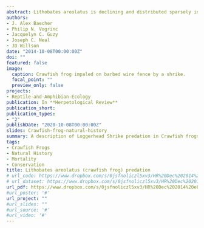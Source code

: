 ```yaml
---
abstract: Lithobates areolatus is declining and distributed sparsely in remnant prairie habitats of the central United States. Owing to their extensive use of crayfish/small mammal burrows and highly secretive nature, limited data exist regarding the life history of L. areolatus, particularly natural sources of mortality. Experimentally, two species of insect (both backswimmers [Notonecta spp.]) have been identified as predators of larval L. areolatus. Reported predators of post-metamorphic L. areolatus include Heterodon platirhinos (Eastern Hog-nosed Snake), Coluber constrictor (North American Racer), Thamnophis sirtalis (Common Gartersnake), and Procyon lotor (Raccoon); however, other common predators of ranid frogs such as snakes, birds, and mammals are suspected. Here we report the predation of L. areolatus by Nerodia erythrogaster (Plain-bellied Watersnake) and Lanius ludovicianus (Loggerhead Shrike) in northwest Arkansas, USA.
authors:
- J. Alex Baecher
- Philip N. Vogrinc
- Jacquelyn C. Guzy
- Joseph C. Neal
- JD Willson
date: "2014-10-08T00:00:00Z"
doi: ""
featured: false
image:
  caption: Crawfish frog impaled on barbed wire fence by a shrike.
  focal_point: ""
  preview_only: false
projects:
- Reptile-and-Amphibian-Ecology
publication: In **Herpetological Review**
publication_short:
publication_types:
- "2"
publishDate: "2020-10-08T00:00:00Z"
slides: Crawfish-frog-natural-history
summary: A description of Loggerhead Shrike predation in Crawfish frogs, a species of conservation concern in Arkansas.  
tags:
- Crawfish Frogs
- Natural History
- Mortality 
- Conservation
title: Lithobates areolatus (crawfish frog) predation
# url_code: https://www.dropbox.com/s/0jsfnoliczl5xv3/HR%20Dec%202014%20ebook.pdf?dl=1
# url_dataset: https://www.dropbox.com/s/0jsfnoliczl5xv3/HR%20Dec%202014%20ebook.pdf?dl=1
url_pdf: https://www.dropbox.com/s/0jsfnoliczl5xv3/HR%20Dec%202014%20ebook.pdf?dl=1
#url_poster: '#'
url_project: ""
#url_slides: ""
#url_source: '#'
#url_video: '#'
---
```



